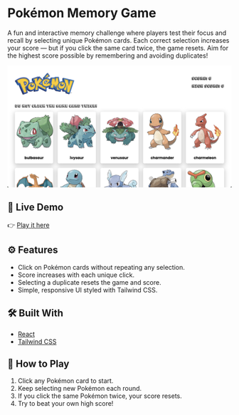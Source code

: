 # Pokémon Memory Game

A fun and interactive memory challenge where players test their focus and recall by selecting unique Pokémon cards. Each correct selection increases your score — but if you click the same card twice, the game resets. Aim for the highest score possible by remembering and avoiding duplicates!

![Pokémon Memory Game Screenshot](/cover.png)

## 🚀 Live Demo

👉 [Play it here](https://memorygame-keameng.netlify.app/)

## ⚙️ Features

- Click on Pokémon cards without repeating any selection.
- Score increases with each unique click.
- Selecting a duplicate resets the game and score.
- Simple, responsive UI styled with Tailwind CSS.

## 🛠️ Built With

- [React](https://react.dev/)
- [Tailwind CSS](https://tailwindcss.com/)

## 📌 How to Play

1. Click any Pokémon card to start.
2. Keep selecting new Pokémon each round.
3. If you click the same Pokémon twice, your score resets.
4. Try to beat your own high score!
